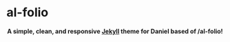 # al-folio

<div align="center">

**A simple, clean, and responsive [Jekyll](https://jekyllrb.com/) theme for Daniel based of /al-folio!**
